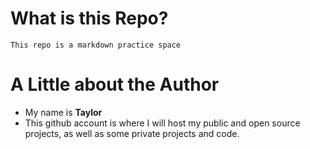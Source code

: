 # What is this Repo?
    This repo is a markdown practice space

# A Little about the Author
* My name is **Taylor** 
* This github account is where I will host my public and open source projects, as well as some private projects and code.

